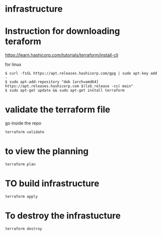 # infrastructure

# Instruction for downloading teraform

https://learn.hashicorp.com/tutorials/terraform/install-cli

for linux
```
$ curl -fsSL https://apt.releases.hashicorp.com/gpg | sudo apt-key add -
$ sudo apt-add-repository "deb [arch=amd64] https://apt.releases.hashicorp.com $(lsb_release -cs) main"
$ sudo apt-get update && sudo apt-get install terraform
```

# validate the terraform file
go inside the repo
```
terraform validate 
```

# to view the planning

```
terraform plan
```

# TO build infrastructure
```
terraform apply
```

# To destroy the infrastucture
```
terraform destroy
```

